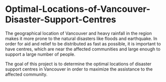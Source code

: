 # Optimal-Locations-of-Vancouver-Disaster-Support-Centres


The geographical location of Vancouver and heavy rainfall in the region makes it more prone to the natural disasters like floods and earthquake. In order for aid and relief to be distributed as fast as possible, it is important to have centres, which are near the affected communities and large enough to support a large number of people. 

The goal of this project is to determine the optimal locations of disaster support centres in Vancouver in order to maximize the assistance to the affected community.
